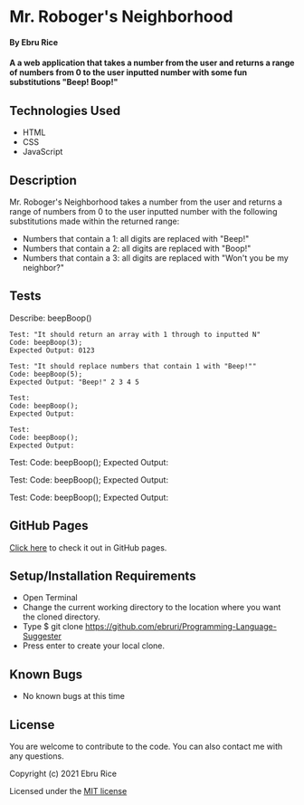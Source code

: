 # Mr. Roboger's Neighborhood

#### By Ebru Rice

#### A a web application that takes a number from the user and returns a range of numbers from 0 to the user inputted number with some fun substitutions "Beep! Boop!"

## Technologies Used

* HTML
* CSS
* JavaScript

## Description

Mr. Roboger's Neighborhood takes a number from the user and returns a range of numbers from 0 to the user inputted number with the following substitutions made within the returned range:

* Numbers that contain a 1: all digits are replaced with "Beep!"
* Numbers that contain a 2: all digits are replaced with "Boop!"
* Numbers that contain a 3: all digits are replaced with "Won't you be my neighbor?"

## Tests

Describe: beepBoop()
```
Test: "It should return an array with 1 through to inputted N"
Code: beepBoop(3);
Expected Output: 0123
```

```
Test: "It should replace numbers that contain 1 with "Beep!""
Code: beepBoop(5);
Expected Output: "Beep!" 2 3 4 5 
```

```
Test: 
Code: beepBoop();
Expected Output: 
```

```
Test: 
Code: beepBoop();
Expected Output: 
```

Test: 
Code: beepBoop();
Expected Output: 

Test: 
Code: beepBoop();
Expected Output: 

Test: 
Code: beepBoop();
Expected Output: 


## GitHub Pages

[Click here](https://ebruri.github.io/Programming-Language-Suggester/) to check it out in GitHub pages.

## Setup/Installation Requirements

* Open Terminal
* Change the current working directory to the location where you want the cloned directory.
* Type $ git clone https://github.com/ebruri/Programming-Language-Suggester
* Press enter to create your local clone.

## Known Bugs

* No known bugs at this time

## License

You are welcome to contribute to the code. You can also contact me with any questions.

Copyright (c) 2021 Ebru Rice

Licensed under the [MIT license](license.txt)